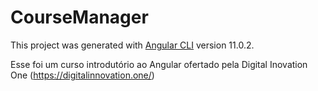 # CourseManager

This project was generated with [Angular CLI](https://github.com/angular/angular-cli) version 11.0.2.

Esse foi um curso introdutório ao Angular ofertado pela Digital Inovation One (https://digitalinnovation.one/)